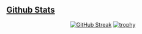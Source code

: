 <h2 id="user-content-github-stats" dir="auto">
<a class="heading-link d-flex" href="#github-stats">Github Stats</a>
</h2>

<div id='github-stats' align="center" dir="auto" >


[![GitHub Streak](https://streak-stats.demolab.com?user=Abhinavv9258&theme=flat)](https://git.io/streak-stats)
[![trophy](https://github-profile-trophy.vercel.app/?username=Abhinavv9258&theme=flat)](https://github.com/ryo-ma/github-profile-trophy)


</div>
